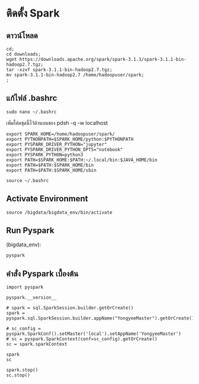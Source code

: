 # ติดตั้ง Spark

## ดาวน์โหลด
```
cd;
cd downloads;
wget https://downloads.apache.org/spark/spark-3.1.1/spark-3.1.1-bin-hadoop2.7.tgz;
tar -xzvf spark-3.1.1-bin-hadoop2.7.tgz;
mv spark-3.1.1-bin-hadoop2.7 /home/hadoopuser/spark;
;
```

## แก้ไฟล์ .bashrc
```
sudo nano ~/.bashrc
```
เพิ่มโค้ดชุดนี้ไว้ด้านบนของ pdsh -q -w localhost
```
export SPARK_HOME=/home/hadoopuser/spark/
export PYTHONPATH=$SPARK_HOME/python:$PYTHONPATH
export PYSPARK_DRIVER_PYTHON="jupyter"
export PYSPARK_DRIVER_PYTHON_OPTS="notebook"
export PYSPARK_PYTHON=python3
export PATH=$SPARK_HOME:$PATH:~/.local/bin:$JAVA_HOME/bin
export PATH=$PATH:$SPARK_HOME/bin
export PATH=$PATH:$SPARK_HOME/sbin
```
```
source ~/.bashrc
```

## Activate Environment
```
source /bigdata/bigdata_env/bin/activate
```

## Run Pyspark
(bigdata_env):
```
pyspark
```

## คำสั่ง Pyspark เบื้องต้น

```
import pyspark

pyspark.__version__

# spark = sql.SparkSession.builder.getOrCreate()
spark = pyspark.sql.SparkSession.builder.appName("YongyeeMaster").getOrCreate()

# sc_config = pyspark.SparkConf().setMaster('local').setAppName('YongyeeMaster')
# sc = pyspark.SparkContext(conf=sc_config).getOrCreate()
sc = spark.sparkContext

spark
sc

spark.stop()
sc.stop()
```